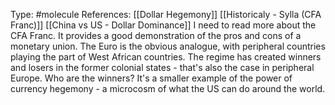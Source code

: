 Type: #molecule 
References: [[Dollar Hegemony]] [[Historicaly - Sylla (CFA Franc)]]
[[China vs US - Dollar Dominance]]
I need to read more about the CFA Franc. It provides a good demonstration of the pros and cons of a monetary union. The Euro is the obvious analogue, with peripheral countries playing the part of West African countries. The regime has created winners and losers in the former colonial states - that's also the case in peripheral Europe. Who are the winners? It's a smaller example of the power of currency hegemony - a microcosm of what the US can do around the world.  
